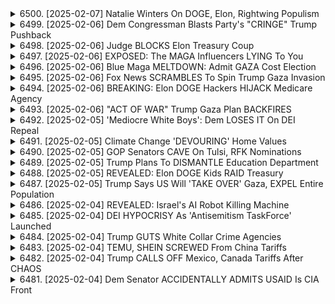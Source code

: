 <details>
<summary>6500. [2025-02-07] Natalie Winters On DOGE, Elon, Rightwing Populism</summary><br>

<a href="https://www.youtube.com/watch?v=vCKtPWCixrE" target="_blank">
    <img src="https://img.youtube.com/vi/vCKtPWCixrE/maxresdefault.jpg" 
        alt="[Youtube]" width="200">
</a>

# Natalie Winters On DOGE, Elon, Rightwing Populism

### 中文摘要與結構化總結

#### 1. 談話背景
- 演講者為一名政治評論家，可能隸屬右翼或保守派別。
- 討論主題圍繞美國當前的經濟、移民政策及中美貿易關係。

#### 2. 主要議題與觀點

##### a. 結構化總結
1. **媒體侵入問題**：
   - 指責傳統媒體未能有效報導白宮記者會，認為新媒體在這方面更為必要。
   
2. **經濟政策評析**：
   - 誤讚民主黨的經濟政策，尤其是拜登政府的「.inflate」措施。
   - 強調美國勞工數據混亂，消費信心指數與實際情況脫節。
   - 主張反對目前的經濟政策，並建議重新審視和改革。

3. **移民問題**：
   - 指出非法移民大約1500萬人，認為這對美國勞工薪資構成重大抑壓。
   - 認為限制非法移民有助於控制 inflation，並提升美國勞工待遇。

4. **中美貿易與產業政策**：
   - 批評民主黨的產業政策，尤其是外包（offshoring）現象，認為這損害了美國製造業和勞工利益。
   - 主張採取更強硬措施，如提高關稅（「穆奇」），以遏制中國及大型科技企業的影響。
   - 提到拆分大型科技公司，並支持彼得·納瓦羅（Peter Navarro）的觀點。

5. **政治與政策建議**：
   - 主張採取「 carrot and stick 」策略，既提供激勵，又施加壓力，以迫使企業回流美國。
   - 認為拜登政府缺乏誠意，未能有效執行國內製造業保護政策。
   - 提到對大型企業和富人的稅收政策，暗示應加重他們的負擔。

##### b. 具體觀點與批評
- **民主黨政策失敗**：
  - 指出民主黨的政策未能有效幫助美國勞工，反而導致經濟數據混亂。
  - 認為這些政策背後的根本原因是大企業、大額捐助者和外包利益集團的影響。
  
- **對中國及科技 giant 的強硬立場**：
  - 主張限制甚至驅逐中國企業，並支持拆分大型科技公司以促進公平競爭。

- **移民控制的重要性**：
  - 強調非法移民對美國勞工薪資的抑壓作用，認為這是導致 inflation 的原因之一。
  - 提出應採取更嚴厲措施來防止非法移民。

#### 3. 結論與呼籲
- 呼籲觀眾支持政治改革，反對當前政策，並贊助節目以獲取更多內容。
- 強調即將推出的「卡ounterpoints」系列，邀請觀眾期待進一步的討論。

#### 4. 其他注記
- 談話中多次提到電視節目《Breaking Points》，並鼓勵訂閱premium會員以獲得完整節目。
- 演講者對女性評論員Natalie表示讚賞，特別是她的服裝選擇，顯露出某些性別偏見。

### 總結
此次談話主要圍繞美國當前的經濟、移民和貿易政策展開，演講者批評民主黨的政策，強調其對美國勞工的不利影響，並提出一系列改革建議。此外，談話中也包含了對媒體、大型企業及非法移民的批判，展現出明顯的保守派立場。
</details>

<details>
<summary>6499. [2025-02-06] Dem Congressman Blasts Party's "CRINGE" Trump Pushback</summary><br>

<a href="https://www.youtube.com/watch?v=MskyyrbjpNM" target="_blank">
    <img src="https://img.youtube.com/vi/MskyyrbjpNM/maxresdefault.jpg" 
        alt="[Youtube]" width="200">
</a>

# Dem Congressman Blasts Party's "CRINGE" Trump Pushback

### 小結點整理

#### 1. 主題：共和黨員的政治抉擇與職涯考量
- **主題句**：共和黨員在政治立場與職涯之間面臨抉擻，需權衡利弊。
- **主要內容**：
  - 共和黨員若要保住職位，往往需要站在特朗普一邊。
  - 職涯考量使部分共和黨員選擇默不作聲或支持特朗普。
  - 特朗普的影響力在共和黨內不容忽視，許多政治人物因此趨附。

#### 2. 主題：特拉斯與共和黨的政治策略
- **主題句**：特拉斯的政治策略對共和黨未來具有深遠影響。
- **主要內容**：
  - 特朗普的政策和行動塑造了共和黨的形象和路線。
  - 共和黨需重新評估其政治立場，以應對特朗普時代的挑戰。
  - 內部意見分歧，但多數人仍支持特朗普的政治路向。

#### 3. 主題：選舉資金與政治影響力
- **主題句**：選舉資金的無限化威脅民主制度，需引起關注。
- **主要內容**：
  - 富豪如馬斯克在選舉中可透過大量捐款控制政黨立場。
  - 特朗普若參選，將可能動用巨額資金幹預政治生態。
  - 此現象威脅民主制度的公平性，引發公眾對政治腐敗的擔憂。

#### 4. 主題：民主制度的未來挑戰
- **主題句**：民主制度面臨前所未有的挑戰，需各界共同努力應對。
- **主要內容**：
  - 特拉斯與共和黨的合作威脅民主結構的穩固性。
  - 公民社會需提高警覺，共同抵制政治操縱。
  - 媒體與監督機構在揭露政治不當行為中扮演關鍵角色。

#### 5. 主題：獨立媒體的角色與重要性
- **主題句**：獨立媒體在信息傳播和民主監督中具有重要作用。
- **主要內容**：
  - 獨立媒體如Breaking Points提供多元視角，促進公共討論。
  - 支持獨立媒體可幫助維繫新聞自由，防止信息操控。
  - 觀眾應透過訂閱等方式支持獨立媒體，確保其持續運作。

### 總結
上述整理展示了當前美國政治生態中共和黨、特朗普及其盟友的行動對民主制度的影響。面對選舉資金濫用、政黨策略轉向等挑戰，公眾與媒體需共同努力，維繫民主制度的健康運作。
</details>

<details>
<summary>6498. [2025-02-06] Judge BLOCKS Elon Treasury Coup</summary><br>

<a href="https://www.youtube.com/watch?v=cCRRayRJpa0" target="_blank">
    <img src="https://img.youtube.com/vi/cCRRayRJpa0/maxresdefault.jpg" 
        alt="[Youtube]" width="200">
</a>

# Judge BLOCKS Elon Treasury Coup

### 小節主題：政權與司法對抗

#### 背景概述：
- **爭議焦點**：圍繞總統令及其合憲性，涉及行政分支與司法分支的權力分配。
- **核心問題**：特朗普政府試圖限制特定支出，挑戰Congress的財政權限。

### 紙本案件分析

#### 1. 財務系統凍結事件：
- **事實經過**：
  - 某些官員（如OMB）下令限制某些個人和組織對聯邦資金的存取。
  - 相關措施被法院裁定為非法並叫停。
  
- **法律爭議**：
  - 聲稱總統令逾越權限，侵蝕Congress的撥款職能。
  - 涉及《收支法案》和《國內法》等憲法條文。

#### 2. 環境保護政策實施阻礙：
- **事實經過**：
  - 白宮發布命令意圖停止特定環保項目的資金分配，包括EPA和其他機構。
  
- **法律依據**：
  - 主張總統有權制約Congress的撥款，以符合政策目標。
  - 與《收支法案》和《行政筦理法》產生沖突。

#### 3. 大規模押兌行動：
- **事實經過**：
  - 政府機關扣押多項環保補助金及貸款，影響氣候變革計劃。
  
- **法律爭議**：
  - 涉嫌違憲，侵蝕立法部門的財政控制權。
  - 受損當事人已提起訴訟。

### 司法判決與政策執行

#### 1. 法院裁定：
- 多項總統令被法院叫停，強調行政分支不得擅自凍結Congress核定之經費。

#### 2. 系統性阻礙：
- 少數機關持續執行總統指令，影響特定環保計劃的資金流動。

### 官方立場與未來展望

#### 1. 政府辯護理由：
- 主張總統有權管理政府資源，以優先處理國家利益。
- 強調行政效率和政策一致性的重要性。

#### 2. 立法部門反制措施：
- 考慮提出立法修訂，限制行政機關對 예산의 幹預權限。
  
#### 3. 司法途徑：
- 預期更多案件將上訴至最高法院，最終判決將決定總統令的合法性。

### 綜合結論

此次爭議凸顯了行政與立法分支間的權力制衡問題。特朗普政府試圖擴張行政權限，而司法部門則在捍衞Congress的財政主導權。案件的最終走向將對未來美國政治結構產生重要影響，值得持續關注。
</details>

<details>
<summary>6497. [2025-02-06] EXPOSED: The MAGA Influencers LYING To You</summary><br>

<a href="https://www.youtube.com/watch?v=GcmJZ0brphc" target="_blank">
    <img src="https://img.youtube.com/vi/GcmJZ0brphc/maxresdefault.jpg" 
        alt="[Youtube]" width="200">
</a>

# EXPOSED: The MAGA Influencers LYING To You

### 重點整理：

#### 1. **社交媒體平臺的影響與控制**
- **推特（Twitter）**作爲一個具有影響力的平臺，被用於傳播信息和影響公衆輿論。
- **伊隆·馬斯克（Elon Musk）**通過控制推特，能夠壓制批評者並推廣自己的利益，例如支持無政府資本主義和技術封建主義。
- **右翼政治力量**如斯蒂夫·班農和JD·瓦斯的影響力在平臺上的體現受到限制。

#### 2. **媒體報道與資金來源**
- **《紐約時報》**的資金來源被質疑，尤其是其與政府機構（如國防部）的關係。
- 報道指出，《紐約時報》在過去五年內從國防部分獲得約160萬美元的資金支持，而非來自其他部門。

#### 3. **輿論操控與虛假信息**
- 社交媒體平臺上的虛假信息和誤導性言論被放大，例如捏造《紐約時報》與政治資金的不正當關係。
- 這種現象加劇了「後真相」環境，使得錯誤主張獲得關注並影響公衆判斷。

#### 4. **政治動態與法律挑戰**
- **託馬斯·德梅洛（Thomas DeMere）**分析了一些法律問題和反對方的訴訟反應。
- 提到一些新的法院判決，暗示可能有關於加密貨幣（如狗狗幣）和對特朗普政府的潛在法律行動。

#### 5. **觀衆互動與節目支持**
- 鼓勵觀衆通過點讚、評論等方式支持視頻內容。
- 提供訂閱服務「breakingpoints」，以推廣獨立媒體的發展。

### 結論：
文章主要討論了社交媒體平臺在輿論操控中的作用，以及媒體資金來源的透明度問題。同時，提到了當前的政治動態和法律挑戰，呼籲公衆關注並支持獨立媒體，以促進信息的真實性和客觀性。
</details>

<details>
<summary>6496. [2025-02-06] Blue Maga MELTDOWN: Admit GAZA Cost Election</summary><br>

<a href="https://www.youtube.com/watch?v=OjMzT5AxnjM" target="_blank">
    <img src="https://img.youtube.com/vi/OjMzT5AxnjM/maxresdefault.jpg" 
        alt="[Youtube]" width="200">
</a>

# Blue Maga MELTDOWN: Admit GAZA Cost Election

### 中東局勢：以色列與巴勒斯坦衝突

1. **以色列與巴勒斯坦的基本矛盾**
   - 以色列和巴勒斯坦的衝突源於歷史、宗教及領土糾紛。
   - 巴勒斯坦人要求建立一個獨立國家，而以色列則擔心安全受到威脅。

2. **近期局勢發展**
   - 以色列首相ネタニヤフ提出將約旦河西岸變成「中東裡維埃拉」的計劃，引起巴勒斯坦強烈反對。
   - 巴勒斯坦領導人表示此計劃完全否定了巴勒斯坦人民的基本權利。

3. **國際反應**
   - 多個國家和國際組織表達關切，特別是阿拉伯聯盟和歐盟等。
   - 聯合國安理會於9月21日通過 resolution 2547，呼籲以色列停止一切定居點活動。

### 美國內政：總統政策對中東局勢的影響

1. **特朗普政府的政策**
   - 特朗普曾表示支持以色列的所有要求，並承諾將耶路撒冷作為以色列首都。
   - 他簽署了「 normalization agreements」，與阿聯酋等阿拉伯國家建立外交 relations。

2. **拜登政府的策略**
   - 拜登 administration 舉>Returns without borders>為口號，強調支持巴勒斯坦自決權。
   - 美國在中東的政策開始向平衡以色列和巴勒斯坦雙方利益的方向轉化。

3. **政策影響**
   - 特朗普的政策導致美國與多個阿拉伯國家關係緊張。
   - 拜登政府的政策則有助於緩和部分地區 tension，但尚未見根本性改變。

### 政治宣傳：媒體在其中的角色

1. **媒體報導的雙重標準**
   - 西方媒體常以不同的標淮報導以色列和巴勒斯坦。
   - 例如，以色列的軍事行動往往被描述為「自衛」，而巴勒斯坦則被描寫為「恐怖主義」。

2. **社交媒體的作用**
   - 社交媒體平臺成為宣傳的重要工具，特-bin Laden 等激進分子利用網絡散佈極端思想。
   - YouTube 和 Twitter 等平臺上的內容往往會加深地區 tension。

3. **輿論 manipulation**
   - 各種政治廣告和宣傳片充斥著社交媒體，試圖塑造有利於己方的 public opinion。
   - 例如，特朗普政府曾大量投放宣傳片，強調以色列的安全需求。

### 美國大選：2024年選情分析

1. **主要候選人的立場**
   - 特朗普可能再次參選，他先前在中東問題上的強硬姿態受到部分選民歡迎。
   - 拜登若連任，預期將繼續推行平衡政策。

2. **選民反應**
   - 中東政策並非美國選民的首要關切，但卻是影響猶太裔和阿拉伯裔選民的重要因素。
   - 過去的選舉顯示，以色列的支持者往往傾向共和黨，而巴勒斯坦支持者則傾向民主黨。

3. **選情展望**
   - 如果2024年選情膠着，中東政策可能成為辯論焦點之一。
   - 特朗普若參選，他的強硬姿態可能吸引保守派票源；而拜登若連任，則可能鞏固民主黨在中東的影響力。

### 總結

以色列與巴勒斯坦的衝突是個複雜的歷史、宗教和政治問題。美國總統政策對局勢有著重要影響，但最終解決仍需各方共同努力。媒體在其中扮演了宣傳和塑造輿論的角色，而2024年大選可能成為美國中東政策的重要分水嶺。
</details>

<details>
<summary>6495. [2025-02-06] Fox News SCRAMBLES To Spin Trump Gaza Invasion</summary><br>

<a href="https://www.youtube.com/watch?v=z48saTv1b_U" target="_blank">
    <img src="https://img.youtube.com/vi/z48saTv1b_U/maxresdefault.jpg" 
        alt="[Youtube]" width="200">
</a>

# Fox News SCRAMBLES To Spin Trump Gaza Invasion

### 1. 主要事件或宣布：トランプがガザ地區への核爆弾投下を宣言？
- **內容**：トランプ大統領は、ガザ地區に対して核爆弾を使用する可能性を示唆した。
- **背景**：発言はイスラエルとパレスチナの紛爭関連の意見交換中に行われた。
- **目的**：イスラエルに対する強硬な支持を表明し、ハマスなどの武裝組織に対抗する姿勢を示すものと見られる。

### 2. 國內政治情勢：トランプの発言に対する反応と支持者の動向
- **共和黨**：一部の共和黨議員は、トランプの大膽な発言に賛成し、イスラエルへの支持を強調。
- **民主黨**： większo besar dari mereka menganggap ucapan ini sebagai provokasi dan tidak realistis.
- **一般國民**：特定の世論調査では、軍事行動に対する支持が小幅ながらあることが指摘されている。

### 3. 國際関係：イスラエル、パレスチナ間の情勢及びトルコ、歐州連合等の立場
- **イスラエル**：トランプの発言を歓迎し、強硬なイスラエル支持を期待。
- **パレスチナ**：國際的な非難を浴びており、和平プロセスへの影響が懸念される。
- **トルコ**：中東地域の安定を重視する立場から、過激な軍事行動に反対する可能性が高い。
- **歐州連合（EU）**：イスラエルとパレスチナ間の和平プロセスを支持し、國際法に基づく解決を求める姿勢を強めると予想される。

### 4. 経済的影響：特にエネルギー資源（石油）に関するトランプの政策や聲明
- **石油政策**：トランプは中東地域での油田開発に注力し、石油自給を目指す方針。
- **経済的目的**：石油資源の安定供給を通じて経済的メリットを強調している。
- **リスク**：軍事衝突による石油価格の変動リスクが指摘されている。

### 5. 特殊要點：番組內的具體的な意見や視聴者への呼びかけ
- **番組の姿勢**：トランプの大膽な発言を支持するか、批判するかに焦點を當てた議論が行われている。
- **視聴者への呼びかけ**：番組終盤にて視聴者に「いいね」ボタンやコメント投稿を促すとともに、番組の拡散を図っている。
- **配信情報**：毎朝メールでの番組全體の無料配信が案內され、獨立系メディアの支援を呼びかけている。

以上が整理された要約です。
</details>

<details>
<summary>6494. [2025-02-06] BREAKING: Elon DOGE Hackers HIJACK Medicare Agency</summary><br>

<a href="https://www.youtube.com/watch?v=cEMKgSeljs4" target="_blank">
    <img src="https://img.youtube.com/vi/cEMKgSeljs4/maxresdefault.jpg" 
        alt="[Youtube]" width="200">
</a>

# BREAKING: Elon DOGE Hackers HIJACK Medicare Agency

### 要點整理：

#### 1. **elon musk 的影響力**
   - **政治與企業控制**：Elon Musk 正在努力掌控美國連邦政府的重要機構，以實現其長期 vision。
   - **金錢與資源**：他需要龐大的資金來支持火星計劃等項目，這使得聯邦政府成為關鍵角色。
   - **司法挑戰**：目前面臨法律 resistance，但尚未對其影響力造成決定性打擊。

#### 2. **共和黨的未來**
   - **JD Vance 的角色**：被視為共和黨未來的領軍人物，尤其在特朗普缺席的情況下。
   - **與伊隆·馬斯克的合作**：兩人關係密切，預期將進一步深化合作，影響共和黨政策方向。

#### 3. **科技寡頭的崛起**
   - **理想與現實**：部分技術精英（如Peter Thiel）視Elon Musk為新的「技術王侯」，夢想建立ハイテク封建社會。
   - **民主主義的挑戰**：擔心Elon Musk 的影響力可能導致民主制度的弱化。

#### 4. **特朗普的角色**
   - **多樣化的政治參與**：Trump 在移民、貿易等問題上有很大話語權，但相對缺乏長期 vision。
   - **與伊隆·馬斯克的比較**：相比Elon Musk 的革命性計劃，Trump 更像是一個「享樂型」政治家。

#### 5. **法律與道德考量**
   - **支出控制**：Elon Musk 力圖通過政府支出來支持其企業目標。
   - **貧富差距問題**：擔心他的某些政策可能進一步擴大社會不平等，例如鼓勵低教育層面的家庭生育更多孩子。

#### 6. **媒體與信息流**
   - **視頻號召力**：鼓勵觀眾點贊、留言以增加內容曝光度。
   - **獨立媒體的支持**：提倡支持獨立メディア Breakingpoints，以抗衡主流媒體 Narratives。

---

### 總結：
Elon Musk 的影響力正在美國政治與經濟領域迅速擴張，其目標不僅限於技術創新，更包括對國家資源的控制。共和黨內部的未來走向依賴於JD Vance等人的領導力，而科技寡頭的理想則可能改變現有民主制度的面貌。在這樣的背景下，法律 resistance 和媒體的作用顯得尤為重要。
</details>

<details>
<summary>6493. [2025-02-06] "ACT OF WAR" Trump Gaza Plan BACKFIRES</summary><br>

<a href="https://www.youtube.com/watch?v=4c45r9rLsJs" target="_blank">
    <img src="https://img.youtube.com/vi/4c45r9rLsJs/maxresdefault.jpg" 
        alt="[Youtube]" width="200">
</a>

# "ACT OF WAR" Trump Gaza Plan BACKFIRES

### 提供的中文文章重點整理

#### 一、文章主題與核心觀點
- **主題**：探討美國總統唐納德·特朗普在中東地區推行的政策及其影響，特別是將100萬 Palestini 聲民重新安置至約旦河谷地和埃及西奈半島的計劃。
- **核心觀點**：
  - 特朗普的政策被批評為魯莽且不切實際。
  - 中東國家如約旦和埃及對此計劃持反對態度，認為會破壞地區穩定。

#### 二、主要內容與爭議
1. **特朗普的政策目標**：
   - 要求將 Palestini 議民重新安置至約旦河谷地和西奈半島。
   - 目標是通過這種方式來解決 Palestini 議民問題。

2. **中東國家的反對聲音**：
   - **約旦**：
     - 副首相指責該計劃為「向阿拉伯人宣戰」。
     - 擔心會激化地區緊張，影響國內穩定。
   - **埃及**：
     - 同樣表達了對此計劃的不滿，擔心接收大量Palestini 議民將帶來社會和政治壓力。

3. **共和黨議員的疑問**：
   - 部分共和黨議員對該計劃表示懷疑，認為其實施可行性低。
   - 擔心可能引發更大規模的區域衝突。

#### 三、政策影響與挑戰
1. **經濟壓力與人口問題**：
   - 約旦和埃及擔心接收大量Palestini 議民會對本國經濟和社會造成負擔。
   - 尤其是約旦，其國內 Palestini 議民數量已佔總人口的多數。

2. **國際反應與外交壓力**：
   - 其他國家如科隆尼亞和巴拿馬對美國的相關政策表達不滿，拒絕合作。
   - 美國可能透過經濟脅迫（如關稅）來強行推進政策，但效果有限。

3. **地區穩定性風險**：
   - 重新安置計劃可能激發更大規模的抗議和衝突，威脅中東地區的和平與安全。

#### 四、專家與分析人士的看法
1. **對特朗普交涉能力的質疑**：
   - 多數國際觀察家對特朗普在中東地區的談判能力表示懷疑。
   - 認為其政策缺乏深思熟慮，可能帶來災難性後果。

2. **中東國家的政治考量**：
   - 各國領導人多以自身政權穩定為首要考慮，不太願意冒險支持美國的激進計劃。

3. **Palestini 議民的未來**：
   - 專家警告，重新安置計劃可能導致Palestini 議民陷入更為艱辛的生活環境，並進一步影響地區和平。

#### 五、結論與建議
1. **政策失敗的可能性**：
   - 特朗普的政策因缺乏國際支持和中東國家的合作而難以成功。
   - 可能導致美國在中東的信譽受到更大程度的損壞。

2. **未來展望**：
   -  更為克制和實際的外交策略來處理 Palestini 議民問題。
   - 強調國際合作與地區國家的利益平衡，避免激化矛盾。

以上內容為人工整理
</details>

<details>
<summary>6492. [2025-02-05] 'Mediocre White Boys': Dem LOSES IT On DEI Repeal</summary><br>

<a href="https://www.youtube.com/watch?v=MJp1DwzEzB4" target="_blank">
    <img src="https://img.youtube.com/vi/MJp1DwzEzB4/maxresdefault.jpg" 
        alt="[Youtube]" width="200">
</a>

# 'Mediocre White Boys': Dem LOSES IT On DEI Repeal

### 小節化整理

#### 1. **政治策略與民主黨考量**
   - **修辭與表現**：民主黨希望找到能有力對抗共和黨的人物，尤其是那些能通過修辭和表演吸引選民的候選人。
   - **對比與對立**：文中提到民主黨可能傾向於選擇像格裏姆這樣的激進表演者，以製造與共和黨之間的鮮明對立。

#### 2. **公衆反應與文化現象**
   - **社交媒體影響**：Tik Tok上Ryan成爲網紅，反映了年輕一代對政治內容的關注和傳播。
   - **娛樂化政治**：政治逐漸融入娛樂元素，如格裏姆的表演風格，吸引了更多觀衆。

#### 3. **媒體與節目討論**
   - **節目內容**：《Breaking Points》和《Counterpoints》等節目試圖通過深度分析和嘉賓訪談提供全面新聞。
   - **觀衆互動**：鼓勵觀衆訂閱YouTube頻道並關注Tik Tok賬號，以獲取最新政治動態。

#### 4. **挑戰與爭議**
   - **信息過載**：從周四到周一的大量新聞事件讓觀衆難以消化，建議通過節目篩選關鍵信息。
   - **媒體策略**：強調及時更新和多平臺覆蓋，確保觀衆不會錯過重要新聞。

#### 5. **未來展望**
   - **節目計劃**：周五將推出特別版節目，涵蓋更多A級新聞內容。
   - **訂閱服務**：Premium會員可以通過郵件和Spotify接收完整節目，提供更便捷的觀看體驗。
</details>

<details>
<summary>6491. [2025-02-05] Climate Change 'DEVOURING' Home Values</summary><br>

<a href="https://www.youtube.com/watch?v=_kfxtVkEP08" target="_blank">
    <img src="https://img.youtube.com/vi/_kfxtVkEP08/maxresdefault.jpg" 
        alt="[Youtube]" width="200">
</a>

# Climate Change 'DEVOURING' Home Values

### 重點整理

#### 1. **保險公司的困境與政策影響**
   - **問題背景**：保險公司面臨巨額索賠壓力，尤其是洪水和火災等自然災害頻發的情況下。
   - **政府政策**：政府干預可能加劇了保險市場的不穩定，導致再保險公司承擔更大的風險。
   - **結果**：部分保險公司可能出現破產或無法履行賠付責任的情況。

#### 2. **自然災害的經濟影響**
   - **損失規模**：
     - 洛杉磯火災造成的損失約爲2500億美元。
     - 其他地區的風暴可能使總損失接近5000億美元。
   - **保險成本**：高昂的災害修復費用直接影響了保險公司的財務健康。

#### 3. **制度信任與科學分歧**
   - **科學爭議**：
     - 對基礎科學研究的不信任導致政策制定和公衆決策受阻。
     - 科學在政治化環境下失去其客觀性，影響了保險定價和投資決策。
   - **社會影響**：科學爭議加劇了二極化，直接影響到民衆對制度的信任。

#### 4. **未來的挑戰與解決方案**
   - **問題根源**：
     - 制度信任的缺失導致保險公司難以準確評估風險。
     - 科學分歧使政策制定缺乏共識。
   - **潛在後果**：若不解決這些問題，未來將面臨更大的經濟和社會危機。

#### 5. **總結與建議**
   - **短期措施**：政府應加強監管，確保保險市場的穩定。
   - **長期策略**：
     - 提升科學透明度和公信力。
     - 鼓勵跨學科合作，解決基礎研究分歧。
     - 加強國際合作，共同應對全球性風險。

### 結論
文章強調了當前保險市場面臨的多重挑戰，包括自然災害的經濟影響、制度信任危機以及科學爭議。這些問題相互交織，對個人和社會造成深遠影響。爲應對這些挑戰，需要政府、學術界和企業界的共同努力，通過提升透明度和加強合作來重建信任，並制定有效的風險管理策略。
</details>

<details>
<summary>6490. [2025-02-05] GOP Senators CAVE On Tulsi, RFK Nominations</summary><br>

<a href="https://www.youtube.com/watch?v=46XfKVBJNLs" target="_blank">
    <img src="https://img.youtube.com/vi/46XfKVBJNLs/maxresdefault.jpg" 
        alt="[Youtube]" width="200">
</a>

# GOP Senators CAVE On Tulsi, RFK Nominations

### 1. 主要論點與反論

- **主要論點**: 
  - 巴ーニー・サンダースは大統領候補としての資格がない。
  - 彼の支持者であるトップ産業からの寄付金を受け入れることが不誠実である。

- **反論**:
  - サンダースは長年の政治家であり、アメリカの経済や労働者の権利を擁護してきた経歴がある。
  - 寄付金の受け入れは政治家の常態であり、サンダースがトップ産業から寄付を受けたとしても、それは彼が労働者階級の利益を代表するための手段이며不誠実ではない。

### 2. 支持主要論點的證據或理由

- **支持サンダースに反対する立場**:
  - サンダースはトップ産業（製薬業、石油業等）からの寄付金を受け入れており、これは彼が労働者階級の利益を代表するという彼の主張と矛盾している。
  - 寄付金の額は非常に小さい（例: 25ドルや30ドル）にもかかわらず、これらの産業から資金を得ることによってサンダースは労働者の利益ではなく企業の利益を代表していると批判される。

### 3. 反對主要論點的理由

- **支持サンダース**:
  - サンダースは長年の活動を通じて労働者階級の権利擁護を行ってきた実績がある。
  - 寄付金の受け入れは政治家の常態であり、サンダースがトップ産業から寄付を受けることは彼が企業とつながる一手段であっても、それは彼が労働者の利益を代表するための手段としてではなく、むしろ彼が幅広い支持を得るために必要な資金を集めているにすぎない。
  - 寄付金の額は非常に小さいため、サンダースがトップ産業の影響下にあるという批判は過剰である。

### 4. 論述的結構與連貫性

- **文章の構成**:
  - 文章はまずSANダースに対する批判を提示し、その後にSANダースの支持理由を述べる。
  - 反論部分ではSANダースの政治活動と寄付金に対する正當化を試みる。
  - 論述は全體的に一貫しており、主張が明確である。

### 5. 使用的修辭手法與其效果

- **修辭手法**:
  - **反復**: 
    - 「バーニーは労働者階級の利益を代表していない」というメッセージが何度も強調される。
  - **感情的な言葉**: 
    - 「愚か」、「不誠実」、「彼らはあなたをバカだと思っている」といった言葉が使用され、読者の感情を刺激する。
  - **比較と対比**: 
    - SANダースの支持者であるトップ産業からの寄付金額と労働者が払う寄付金額との違いが強調される。

- **修辭的效果**:
  - 反復は主張を強め、読者の記憶に深く刻む。
  - 感情的な言葉は読者に敵意を感じさせ、批判の正當性を高める。
  - 比較と対比はSANダースの不誠実さを浮き上がらせる。
</details>

<details>
<summary>6489. [2025-02-05] Trump Plans To DISMANTLE Education Department</summary><br>

<a href="https://www.youtube.com/watch?v=Hy5akVVlLWs" target="_blank">
    <img src="https://img.youtube.com/vi/Hy5akVVlLWs/maxresdefault.jpg" 
        alt="[Youtube]" width="200">
</a>

# Trump Plans To DISMANTLE Education Department

### 一、文章總述
- **Summary**: 本文主要探討了美國當前的政治與法律狀況，特別是圍繞司法部門與科技巨擘伊隆·馬斯克（Elon Musk）的互動與衝突。文中強調了法治的重要性，並指出若司法部門濫用職權，將對國家治理造成重大影響。
- **Main Themes**: 美國政治、司法獨立性、法律責任追究

### 二、司法改革與挑戰
- **司法委員會的作用**：負責監督和調查政府官員的行為，確保其遵守法律。
- **馬斯克的法律困境**：
  - **指控內容**：被指涉及多項 федерál 機密法規 violations，包括但不限於：
    - 18 USC § 1505 – 影響或妨礙司法公正
    - 18 USC § 1519 – 破壞證據以影響法庭 proceedings
    - 5 USC § 552 – 電子政務法 Violations
  - **潛在後果**：若罪名成立，將面對嚴重法律責任，包括但不限於罰款和刑期。

### 三、科技與政治的交鋒
- **馬斯克的角色定位**：
  - **商業利益 vs 法律義務**：其作為企業家的商業擴張欲望可能與其對政府職員的法律義務產生衝突。
  - **影響力試圖**：文中暗示馬斯克及其團隊試圖幹預政治和司法程序，以實現自身利益。

### 四、法治的重要性
- **法治核心價值**：
  - 確保政府權力受到制衡
  - 防止濫用職權
  - 維持社會公正與秩序
- **警示作用**：本文強調，任何個體或團體若企圖凌駕於法律之上，將危及整體法治體系。

### 五、結論與呼籃
- **當前局勢評析**：
  - 司法部門濫用職權的風險上升
  - 維持司法獨立性至關重要
- **行動呼籃**：
  - 監督政府機構，確保其依法行事
  - 提高公民法律覺醒，共同維護法治精神

### 六、附加資源
- **推薦閱讀**：《列寧傳記》（Lenin: A Biography），深入理解革命與權力鬥爭的歷史經驗。
- **視頻頻道**：Breaking Points，獲取更多深度政治分析內容。

---

This structured summary provides a clear and objective overview of the key points discussed in the article, emphasizing the importance of法治 and the potential consequences of權力濫用.
</details>

<details>
<summary>6488. [2025-02-05] REVEALED: Elon DOGE Kids RAID Treasury</summary><br>

<a href="https://www.youtube.com/watch?v=10VAGq_zxKs" target="_blank">
    <img src="https://img.youtube.com/vi/10VAGq_zxKs/maxresdefault.jpg" 
        alt="[Youtube]" width="200">
</a>

# REVEALED: Elon DOGE Kids RAID Treasury

### 文章要點總結

#### 1. **權力分立與憲法疑問**
   - **行政府的惰性狀態**：美國行政部門長期未對憲法規範提出質疑，導致政治體系呈現惰性。
   - **議會依賴現象**：立法機關逐漸過度依賴行政部門行使權力，削弱了權力分立的原則。

#### 2. **連邦債務與修正案第十四條**
   - **借貸權限**：文中提及美國總統曾主張憲法修正案第十四條規定連邦債務不可質疑，暗示行政部門可能拒絕遵守債務上限。
   - **法律辯論**：涉及 constitutional questions，未來可能在法庭上進一步討論。

#### 3. **司法幹預與威脅**
   - **殺害脅迫問題**：有報導稱出現針對特定個人的直接威脅，需 FBI 幹預。
   - **司法部門批評**：馬斯克警告對司法部的批判可能違法，但具體影響尚不明。

#### 4. **勞工部與 DOGE 事件**
   - **追責行動**：DOGE 社區計劃下一步行動，針對勞工部提出訴求。
   - **壓力與風險**：勞工部職員面臨強制遵守 DOGE 要求的壓力，甚至可能解僱。

#### 5. **集會活動**
   - **未來計畫**：下午三點在労働省外將舉行集會，阻止司法部門接近。
   - **後續追蹤**：建議關注 Breaking Points 的更新，以獲得最新資訊。

---

### 總結
本文探討了美國政治體系中權力分立的挑戰、憲法解釋的辯論，以及當前涉及 DOGE 社區和政府部門的緊急事件。強調需密切追蹤事態發展，並注意法律與道德邊界。
</details>

<details>
<summary>6487. [2025-02-05] Trump Says US Will 'TAKE OVER' Gaza, EXPEL Entire Population</summary><br>

<a href="https://www.youtube.com/watch?v=Kcl0JS2_G-4" target="_blank">
    <img src="https://img.youtube.com/vi/Kcl0JS2_G-4/maxresdefault.jpg" 
        alt="[Youtube]" width="200">
</a>

# Trump Says US Will 'TAKE OVER' Gaza, EXPEL Entire Population

### 1. 和平協定の可能性
- **イスラエルとサウジアラビア**：和平協定を得ることはできない。
- **イスラエルとイラン**：和平協定を得ることはできない。
- **イスラエルとエジプト、ヨルダン**：既存の協定が失われる可能性がある。

### 2. ヨルダン川西岸に関する発表
- **トランプの決定**：數週間內にヨルダン川西岸の併合をイスラエルに許可するかどうかを決定する予定。
- **シェル・シェル・ネルソンの未亡人ミリアム**：1億ドル以上を支払って、併合を許可するようトランプに求めた。
- **ガザ地區への影響**：イスラエルによる佔領と包囲が続く狀況が続く。

### 3. ハマスの聲明
- **米國の計畫に対する批判**：ガザを佔領し、パレスチナ人を排除する米國計畫は「人道に対する罪」として非難。
- **停戦合意の履行**：ハマスが條件を遵守する立場を示唆。
- **仲介者への要求**：米國に対し、佔領軍による合意履行の妨害を停止させることを求める。

### 4. 將來的な展望
- **トランプのブラフ**：合意が実際に履行され続けるためなのか評価する人もいる。
- **ガザ地區の狀況**：國際的な緊急行動なしには悪意ある計畫が続く可能性がある。
</details>

<details>
<summary>6486. [2025-02-04] REVEALED: Israel's AI Robot Killing Machine</summary><br>

<a href="https://www.youtube.com/watch?v=mOcvX1Mt6lA" target="_blank">
    <img src="https://img.youtube.com/vi/mOcvX1Mt6lA/maxresdefault.jpg" 
        alt="[Youtube]" width="200">
</a>

# REVEALED: Israel's AI Robot Killing Machine

### 總結：文章討論了以色列的技術和政治影響及其全球擴散

#### 1. **以色列技術的全球影響**
   - **監控與間諜軟件**：以色列開發的間諜軟件在墨西哥和其他國家被廣泛使用，無論這些國家的政治傾向如何。
   - **右翼及極右勢力的增長**：以色列的技術支持了全球範圍內民族主義和排外情緒的增長，特別是在歐洲、印度等地區。

#### 2. **以色列政治模式的影響**
   - **民族國家主義**：許多國家的右翼政黨將以色列視爲民族國家主義的模板，排斥多元文化主義和伊斯蘭教。
   - **準法西斯傾向**：部分傳統上與新納粹主義有關的歐洲政黨和組織效仿以色列的政治模式。

#### 3. **對巴勒斯坦的影響**
   - **生活困境**：在約旦河西岸和加沙地帶，巴勒斯坦人面臨嚴重的困難和壓迫。
   - **政策擴展**：以色列的政策可能影響其他國家對待少數羣體的方式，加劇全球範圍內的權利不平等。

#### 4. **國際社會的反應與行動**
   - **媒體關注**：紀錄片《Breaking Points》系列第一部分已公開，第二部分計劃於2月6日發布，旨在記錄和揭露這些問題。
   - **公衆參與**：呼籲觀衆通過社交媒體、訂閱等方式支持獨立媒體，推動更多人了解這些議題。

#### 5. **未來展望**
   - **技術與政治的結合**：以色列的技術將繼續在國際上產生影響，可能加劇全球範圍內的民族衝突和社會分裂。
   - **人權關注**：強調對巴勒斯坦人權利的關注，防止類似壓迫現象在全球範圍內蔓延。

### 結論
文章強調了以色列技術和政治模式對全球的影響，並呼籲公衆通過媒體和行動來提高對此問題的認識。
</details>

<details>
<summary>6485. [2025-02-04] DEI HYPOCRISY As 'Antisemitism TaskForce' Launched</summary><br>

<a href="https://www.youtube.com/watch?v=5D_mpXBDkoE" target="_blank">
    <img src="https://img.youtube.com/vi/5D_mpXBDkoE/maxresdefault.jpg" 
        alt="[Youtube]" width="200">
</a>

# DEI HYPOCRISY As 'Antisemitism TaskForce' Launched

### 正式總結：媒體操縱與新聞倫理問題

#### 1. 媒體偏見與自我審查
   - **背景**：文章揭示了媒體在報導politician如特朗普時的自我審查現象。
   - **具體表現**：
     - 報刊（如《洛杉磯時報》） 삭제내용의 Editorial를 삭제하거나 수정，以避免觸怒特定政治人物。
     - 編輯人員私自更改見聞稿的標題，使其與原意相反。

#### 2. 媒體與政界權力的過度接近
   - **影響**：媒體為了獲得政治力量的青睞，往往犧牲新聞報導的客觀性。
   - **例子**：
     -.LA時報曾阻止刊載批評RFKジュニア的文章，並修改標題以符合特定政治人物的意願。
     - 編輯人員因擔心得罪政治人物而 삭제내용 Editorial內容。

#### 3. 出版與刪減的倫理問題
   - **核心問題**：報導被刪減或修改，導致讀者無法獲得完整信息。
   - **具體案例**：
     - 論文寄稿者撰寫批評RFKジュニア的文章，但見聞稿被 삭제되면서標題也被修改。
     - 編輯人員未經過作者同意擅自更改報導內容。

#### 4. 媒體應與道德挑戰
   - **媒體反應**：編輯人員承認報導被修改，並表示擔心政治壓力影響報導的客觀性。
   - **倫理困境**：媒體在追求輿論導向與保持客觀性之間的矛盾。

#### 5. 獨立媒體的重要性
   - **結論**：獨立媒體在保障新聞自由與公開信息方面扮演關鍵角色。
   - **號召**：
     - 鼓勵支持者透過「讚好」、留言或訂閱，幫助擴散獨立媒體的內容。
     - 提醒讀者簽署BreakingPoints.com以獲取完整的電視節目內容。

---

### 總結
文章強調了媒體在報導政治敏感話題時所面對的自我審查與壓力，並揭示了媒體為了迎合政界權力而犧牲報導客觀性的現象。獨立媒體的存在對於保障新聞自由與公開信息至關重要，讀者也應透過支持獨立媒體，共同抵制不正義的新聞操縱行為。
</details>

<details>
<summary>6484. [2025-02-04] Trump GUTS White Collar Crime Agencies</summary><br>

<a href="https://www.youtube.com/watch?v=9ELUyQMC-MY" target="_blank">
    <img src="https://img.youtube.com/vi/9ELUyQMC-MY/maxresdefault.jpg" 
        alt="[Youtube]" width="200">
</a>

# Trump GUTS White Collar Crime Agencies

### 總結與重點整理

#### 背景概述
- **討論主題**：探討民主黨在當前政治環境中的問題及其可能的改革方向。
- **核心觀點**：民主黨未能有效回應民衆關切的問題，存在政策執行和溝通上的不足。

#### 民主黨的主要問題
1. **街燈效應（Streetlamp Problem）**
   - **定義**：比喻民主黨只關注民衆容易察覺的問題，而忽視了真正需要解決的深層問題。
   - **表現**：
     - 未能有效應對勞動階級和寡頭政治家的利益衝突。
     - 在政策制定中缺乏明確的方向和執行力。

2. **權力鬥爭與企業不滿**
   - **現狀**：民主黨在嘗試反壟斷等措施時，引發了權勢階層的強烈反對。
   - **影響**：
     - 權力階層可能採取報復行動，削弱民主黨的支持基礎。
     - 改革舉措可能導致短期政治風險，但長遠來看是必要的。

3. **政策溝通與公衆理解**
   - **問題**：民主黨在解釋和推廣其政策時存在不足，導致部分民衆對政策效果缺乏信心。
   - **建議**：
     - 加強與民衆的溝通，明確政策目標和實施計劃。
     - 利用媒體和公共平臺提高政策透明度。

4. **世代差距與政治參與**
   - **現象**：年輕一代對傳統政黨模式持懷疑態度，尋求更激進的政治改革。
   - **挑戰**：
     - 如何吸引年輕人參與並支持民主黨。
     - 平衡不同年齡段選民的利益和訴求。

#### 解決方案與建議
1. **政策制定**
   - **明確目標**：重新審視並調整政策方向，確保符合勞動階級和中小企業的利益。
   - **加強執行**：提高政策實施效率，減少官僚障礙。

2. **溝通策略**
   - **公衆教育**：通過教育和宣傳，提升民衆對民主黨政策的理解和支持。
   - **媒體合作**：利用獨立媒體擴大影響力，增強信息傳播的效果。

3. **內部改革**
   - **組織優化**：
     - 建立更有效的內部協調機制，減少派系鬥爭。
     - 加強基層黨組織建設，提高動員能力。

4. **長遠規劃**
   - **吸引年輕選民**：通過創新政策和活動形式，激發年輕人的政治參與熱情。
   - **培養新興領袖**：支持新一代政治人才的成長，爲未來儲備力量。

#### 結論
- **關鍵點**：
  - 民主黨需要突破現有框架，採取更積極的改革措施。
  - 加強與民衆的溝通，明確政策目標和實施路徑。
  - 平衡短期風險與長期利益，確保改革的可持續性。

通過以上分析，民主黨需在政策制定、溝通策略和組織結構上進行全面調整，才能有效應對當前挑戰，重新贏得民衆信任。
</details>

<details>
<summary>6483. [2025-02-04] TEMU, SHEIN SCREWED From China Tariffs</summary><br>

<a href="https://www.youtube.com/watch?v=Q8bqM7-F1qI" target="_blank">
    <img src="https://img.youtube.com/vi/Q8bqM7-F1qI/maxresdefault.jpg" 
        alt="[Youtube]" width="200">
</a>

# TEMU, SHEIN SCREWED From China Tariffs

### 1. **貿易政策與關稅**
   - **中美貿易戰**: 美國政府對中國輸入商品加徵高額關稅，影響多間美國企業的利潤。
   - **大型科技公司受影響**: 如蘋果(Apple)和亞馬遜(Amazon)，需承擔額外成本，或轉嫁給消費者。
   - **企業策略反應**: 企業可能吸收部分成本、提高產品價格、或重新調整供應鏈。

### 2. **稅關與毒品走私問題**
   - **快遞包裹的濫用**: 許多非法物質（如芬太尼）通過郵件進入美國，尤以來自中國為主。
   - **查緝困難**: 美國當局認為傳統稅關檢查無法有效應對此類小型包裹。
   - **パイロットプログラムの必要性**: 採用更先進的技術和程序來檢查快遞包裹，防止毒品走私。

### 3. **政治與科技公司的影響力**
   - **總統的支持**: 特朗普政府曾獲得大型科技公司如亞馬遜的支持。
   - **反託拉斯訴訟**: 
     - **Google的案例**: 爐端遊戲(Epic Games)對Google提起反託拉斯訴訟，顯示科技巨擘在市場上的壟斷勢力。
     - **政府干預**: 政府介入民間訴訟，表達對科技公司過度 dominance 的關注。

### 4. **levision 與媒體**
   - **YouTube Shorts的競爭**: Meta（Facebook母公司）推出短影片功能，與YouTube Shorts抗衡，搶奪用戶注意力。
   - **廣告支出**: 大型科技平臺依舊吸引龐大的廣告支出，影響其他產業如快時尚品牌。

### 5. **政府與企業關係**
   - **利益交換**: 政府可能在政策制定上偏袒大型企業，以換取政治支持。
   - **透明度問題**: 公眾對政府與企業之間的利益互動持懷疑態度，特別是民主黨和共和黨皆有涉及。

### 6. **信息源**
   - **視頻節目推薦**: 觀眾可通過訂閱電子報 BreakingPoints，每天早上收取完整節目內容。
   - **獨立媒體的支持**: 鼓勵觀眾支持-independent media, 如BreakingPoints，以促進多元化的信息生態。

### 總結:
 本文探討了美國當前在貿易、稅關、科技公司影響力等方面存在的問題，強調了政策制定和企業行為的複雜性。政府與大型科技公司的關係，以及如何平衡市場競爭與消費者權益，成為亟待解決的挑戰。
</details>

<details>
<summary>6482. [2025-02-04] Trump CALLS OFF Mexico, Canada Tariffs After CHAOS</summary><br>

<a href="https://www.youtube.com/watch?v=eV9oauD7VA4" target="_blank">
    <img src="https://img.youtube.com/vi/eV9oauD7VA4/maxresdefault.jpg" 
        alt="[Youtube]" width="200">
</a>

# Trump CALLS OFF Mexico, Canada Tariffs After CHAOS

### 小節數字與分析

#### 美國公衆對關稅的態度
- **2024年11月**：Ipsos調查中，僅有1%的美國國民關注關稅問題。
- **2024年12月**：關注比例上升至2%，但仍處於較低水平。
- **Google搜索趨勢**：過去一年，與關稅相關的搜索量增長了2400%，達到21年來的最高點。

#### 中國關稅的影響
- **初期影響**：最初實施的關稅對美國經濟影響有限，且不受歡迎。
- **公衆支持**：隨着時間推移，多數美國人贊成對中國加徵關稅。
- **民主黨立場**：民主黨政府曾撤回部分關稅，但現行政策由拜登政府延續。

#### 經濟數據
- **S&P 500指數**：在關稅政策實施期間，該指數上漲約25%。
- **總關稅金額**：累計徵收數千億美元的關稅。

### 工業與經濟政策

#### 產業回流策略
- **背景**：許多工業崗位從美國轉移到中國，導致小鎮經濟衰退。
- **目標實現**：儘管政府推動國內製造業回歸，但實際效果有限。
- **公衆認知**：多數人理解政策旨在振興本土產業，願意爲此支付更高價格。

### 經濟後果

#### 農業部門的困境
- **貿易報復**：關稅戰導致中國對美國農產品實施報復性措施，嚴重衝擊美國農民。
- **政府救助**：聯邦政府爲受影響的農業從業者提供經濟援助。

#### 消費者影響
- **價格上漲**：關稅導致洗衣機等商品價格上升。
- **生活成本**：食品雜貨店的消費開支增加，可能導致排隊現象減少。

### 結論

- **公衆關注度**：儘管搜索量大增，但實際關注度與政治影響力並不匹配。
- **政策效果**：關稅在一定程度上提振了市場信心，但也引發農業危機和生活成本上升。
- **未來展望**：需密切關注未來30天內政策執行情況及公衆反應。
</details>

<details>
<summary>6481. [2025-02-04] Dem Senator ACCIDENTALLY ADMITS USAID Is CIA Front</summary><br>

<a href="https://www.youtube.com/watch?v=Z0TFVSBIkxM" target="_blank">
    <img src="https://img.youtube.com/vi/Z0TFVSBIkxM/maxresdefault.jpg" 
        alt="[Youtube]" width="200">
</a>

# Dem Senator ACCIDENTALLY ADMITS USAID Is CIA Front

### 1. 政府運營方式的辯論

- **政府 vs. 商業模式**：
  - 政府應基於公共利益運營，而非追求股東利益。
  - 特殊情況下（如緊急狀態），總統可酌情決定支出優先順序。

### 2. 總統權力邊界

- **選舉與合法性**：
  - 總統應通過選舉產生，而非自封為「國王」。
  - 避免讓未經選民授權的億萬富翁掌握過大權力。

### 3. 法律訴訟與行政裁量

- **正在進行的訴訟**：
  - 四起訴訟圍繞IRS支付系統的合法性，涉及隱私法等。
  - 裁判所將裁定行政機關是否越權。

### 4. 債務上限爭議

- **債務上限對決**：
  - 政府可能選擇性支付，基於政策考量決定支出優先級。
  - 歷史 precedent：奧巴馬時期曾實施非常措施。

### 5. 總裁與司法機關的反應

- **回應策略**：
  - 如裁決不利，行政機關可考慮進一步行動或妥協。
  - 司法部門需平衡行政權限與法律限制。

### 6. 將來展望

- **關鍵觀察點**：
  - 總統與司法、立法部門的對抗將影響政府運營。
  - 需密切跟蹤債務上限談判及訴訟進展。
</details>

